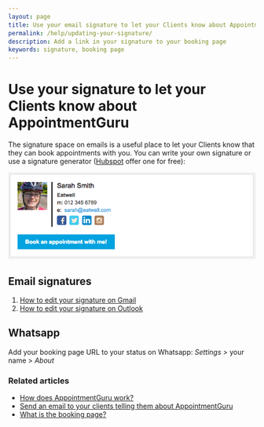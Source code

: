 ```yaml
---
layout: page
title: Use your email signature to let your Clients know about AppointmentGuru
permalink: /help/updating-your-signature/
description: Add a link in your signature to your booking page
keywords: signature, booking page
---
```


# Use your signature to let your Clients know about AppointmentGuru

The signature space on emails is a useful place to let your Clients know that they can book appointments with you. You can write your own signature or use a signature generator ([Hubspot](https://www.hubspot.com/email-signature-generator) offer one for free):

![Signature](/help/images/updating-your-signature/Sarah_Smith_2.png)

## Email signatures

1. [How to edit your signature on Gmail](https://support.google.com/mail/answer/8395)
2. [How to edit your signature on Outlook](https://support.office.com/en-us/article/Create-and-add-a-signature-to-messages-8ee5d4f4-68fd-464a-a1c1-0e1c80bb27f2)

## Whatsapp

Add your booking page URL to your status on Whatsapp: *Settings* > your name > *About*

### Related articles

* [How does AppointmentGuru work?](/help/how-does-appointmentguru-work)
* [Send an email to your clients telling them about AppointmentGuru](/help/send-a-client-email)
* [What is the booking page?](/help/booking-page)
